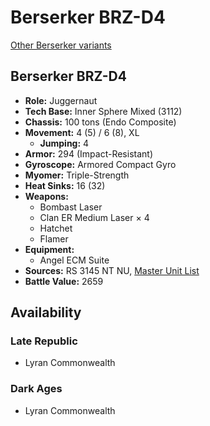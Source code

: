 # Berserker BRZ-D4

[Other Berserker variants](../berserker.md)

## Berserker BRZ-D4
- **Role:** Juggernaut
- **Tech Base:** Inner Sphere Mixed (3112)
- **Chassis:** 100 tons (Endo Composite)
- **Movement:** 4 (5) / 6 (8), XL
  - **Jumping:** 4
- **Armor:** 294 (Impact-Resistant)
- **Gyroscope:** Armored Compact Gyro
- **Myomer:** Triple-Strength
- **Heat Sinks:** 16 (32)
- **Weapons:**
  - Bombast Laser
  - Clan ER Medium Laser × 4
  - Hatchet
  - Flamer
- **Equipment:**
  - Angel ECM Suite
- **Sources:** RS 3145 NT NU, [Master Unit List](http://masterunitlist.info/Unit/Details/6831/berserker-brz-d4)
- **Battle Value:** 2659

## Availability

### Late Republic
- Lyran Commonwealth

### Dark Ages
- Lyran Commonwealth

